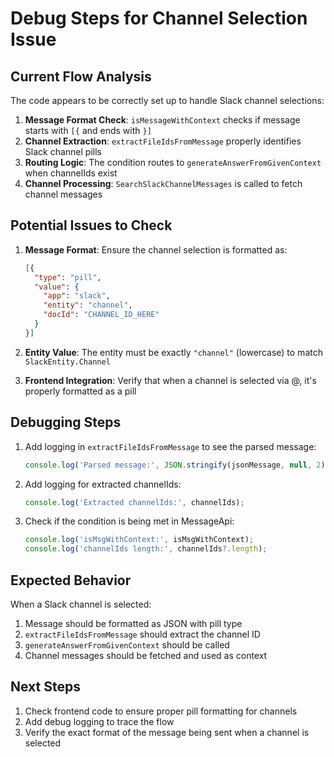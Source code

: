 # Debug Steps for Channel Selection Issue

## Current Flow Analysis

The code appears to be correctly set up to handle Slack channel selections:

1. **Message Format Check**: `isMessageWithContext` checks if message starts with `[{` and ends with `}]`
2. **Channel Extraction**: `extractFileIdsFromMessage` properly identifies Slack channel pills
3. **Routing Logic**: The condition routes to `generateAnswerFromGivenContext` when channelIds exist
4. **Channel Processing**: `SearchSlackChannelMessages` is called to fetch channel messages

## Potential Issues to Check

1. **Message Format**: Ensure the channel selection is formatted as:
   ```json
   [{
     "type": "pill",
     "value": {
       "app": "slack",
       "entity": "channel",
       "docId": "CHANNEL_ID_HERE"
     }
   }]
   ```

2. **Entity Value**: The entity must be exactly `"channel"` (lowercase) to match `SlackEntity.Channel`

3. **Frontend Integration**: Verify that when a channel is selected via @, it's properly formatted as a pill

## Debugging Steps

1. Add logging in `extractFileIdsFromMessage` to see the parsed message:
   ```typescript
   console.log('Parsed message:', JSON.stringify(jsonMessage, null, 2));
   ```

2. Add logging for extracted channelIds:
   ```typescript
   console.log('Extracted channelIds:', channelIds);
   ```

3. Check if the condition is being met in MessageApi:
   ```typescript
   console.log('isMsgWithContext:', isMsgWithContext);
   console.log('channelIds length:', channelIds?.length);
   ```

## Expected Behavior

When a Slack channel is selected:
1. Message should be formatted as JSON with pill type
2. `extractFileIdsFromMessage` should extract the channel ID
3. `generateAnswerFromGivenContext` should be called
4. Channel messages should be fetched and used as context

## Next Steps

1. Check frontend code to ensure proper pill formatting for channels
2. Add debug logging to trace the flow
3. Verify the exact format of the message being sent when a channel is selected

